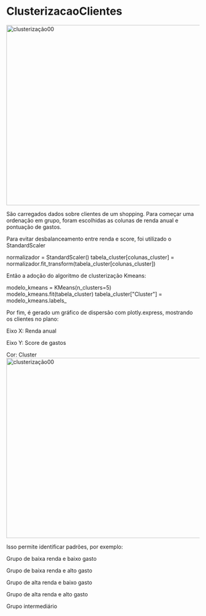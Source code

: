 # ClusterizacaoClientes

<img width="1081" height="470" alt="clusterização00" src="https://github.com/user-attachments/assets/f7d8c56d-257e-4325-bc77-79255db33dcb" />

São carregados dados sobre clientes de um shopping. Para começar uma ordenação em grupo, foram escolhidas as colunas de renda anual e pontuação de gastos.


Para evitar desbalanceamento entre renda e score, foi utilizado o StandardScaler

normalizador = StandardScaler()
tabela_cluster[colunas_cluster] = normalizador.fit_transform(tabela_cluster[colunas_cluster])

Então a adoção do algoritmo de clusterização Kmeans:

modelo_kmeans = KMeans(n_clusters=5)
modelo_kmeans.fit(tabela_cluster)
tabela_cluster["Cluster"] = modelo_kmeans.labels_

Por fim, é gerado um gráfico de dispersão com plotly.express, mostrando os clientes no plano:

Eixo X: Renda anual

Eixo Y: Score de gastos

Cor: Cluster
<img width="1081" height="470" alt="clusterização00" src="https://github.com/user-attachments/assets/f7d8c56d-257e-4325-bc77-79255db33dcb" />

Isso permite identificar padrões, por exemplo:

Grupo de baixa renda e baixo gasto

Grupo de baixa renda e alto gasto

Grupo de alta renda e baixo gasto

Grupo de alta renda e alto gasto

Grupo intermediário
